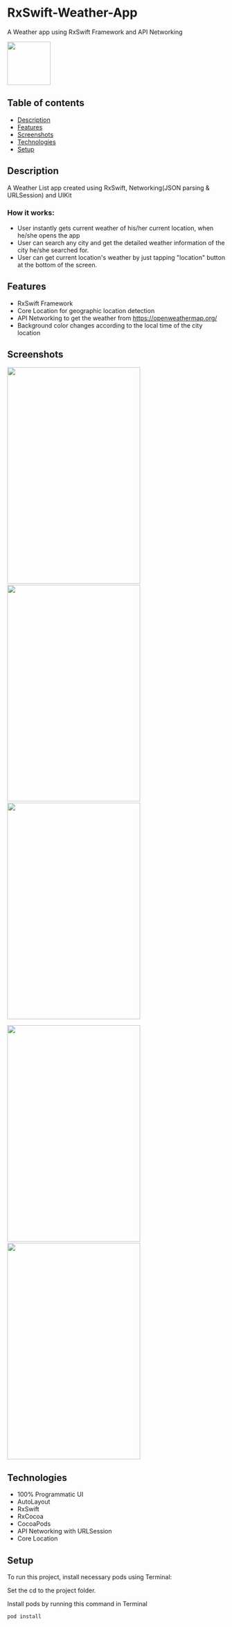 # RxSwift-Weather-App
A Weather app using RxSwift Framework and API Networking 

<img src="https://user-images.githubusercontent.com/53441647/100519969-98bdac00-31de-11eb-9b6e-5ee0632846a4.png" width="100" height="100">

## Table of contents
* [Description](#description)
* [Features](#features)
* [Screenshots](#screenshots)
* [Technologies](#technologies)
* [Setup](#setup)

## Description
A Weather List app created using RxSwift, Networking(JSON parsing & URLSession) and UIKit
### How it works:
* User instantly gets current weather of his/her current location, when he/she opens the app
* User can search any city and get the detailed weather information of the city he/she searched for.
* User can get current location's weather by just tapping "location" button at the bottom of the screen.

## Features
* RxSwift Framework
* Core Location for geographic location detection
* API Networking to get the weather from https://openweathermap.org/
* Background color changes according to the local time of the city location

## Screenshots
<img src="https://user-images.githubusercontent.com/53441647/100519590-4c716c80-31dc-11eb-983c-6ff7a8f06c83.png" width="307.05" height="500">  <img src="https://user-images.githubusercontent.com/53441647/100519592-4e3b3000-31dc-11eb-86ec-25b1d164230d.png" width="307.05" height="500">  <img src="https://user-images.githubusercontent.com/53441647/100519593-4e3b3000-31dc-11eb-9432-b6b55aeeeb48.png" width="307.05" height="500">

<img src="https://user-images.githubusercontent.com/53441647/100519594-4ed3c680-31dc-11eb-8bb6-e5d2d4354812.png" width="307.05" height="500">  <img src="https://user-images.githubusercontent.com/53441647/100519595-4f6c5d00-31dc-11eb-814e-0805ccf84cdc.png" width="307.05" height="500">  

## Technologies
* 100% Programmatic UI
* AutoLayout
* RxSwift
* RxCocoa
* CocoaPods
* API Networking with URLSession
* Core Location

## Setup
To run this project, install necessary pods using Terminal:

Set the cd to the project folder. 

Install pods by running this command in Terminal
```
pod install
```
